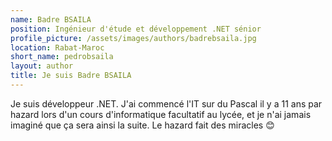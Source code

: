 ```yaml
---
name: Badre BSAILA
position: Ingénieur d'étude et développement .NET sénior
profile_picture: /assets/images/authors/badrebsaila.jpg
location: Rabat-Maroc
short_name: pedrobsaila
layout: author
title: Je suis Badre BSAILA
---
```


Je suis développeur .NET. J'ai commencé l'IT sur du Pascal il y a 11 ans par hazard lors d'un cours d'informatique facultatif au lycée, et je n'ai jamais imaginé que ça sera ainsi la suite. Le hazard fait des miracles :blush:
